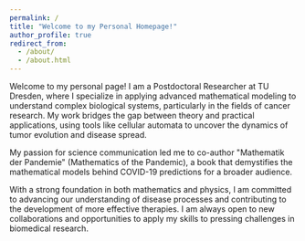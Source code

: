 ```yaml
---
permalink: /
title: "Welcome to my Personal Homepage!"
author_profile: true
redirect_from: 
  - /about/
  - /about.html
---
```


Welcome to my personal page! I am a Postdoctoral Researcher at TU Dresden, where I specialize in applying advanced mathematical modeling to understand complex biological systems, particularly in the fields of cancer research. My work bridges the gap between theory and practical applications, using tools like cellular automata to uncover the dynamics of tumor evolution and disease spread.

My passion for science communication led me to co-author "Mathematik der Pandemie" (Mathematics of the Pandemic), a book that demystifies the mathematical models behind COVID-19 predictions for a broader audience.

With a strong foundation in both mathematics and physics, I am committed to advancing our understanding of disease processes and contributing to the development of more effective therapies. I am always open to new collaborations and opportunities to apply my skills to pressing challenges in biomedical research.

